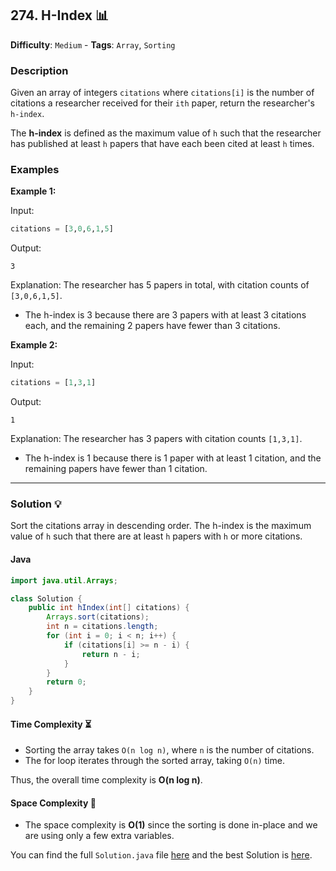 ## 274. H-Index 📊

**Difficulty**: `Medium` - **Tags**: `Array`, `Sorting`

### Description
Given an array of integers `citations` where `citations[i]` is the number of citations a researcher received for their `ith` paper, return the researcher's `h-index`.

The **h-index** is defined as the maximum value of `h` such that the researcher has published at least `h` papers that have each been cited at least `h` times.

### Examples

**Example 1:**

Input:
```python
citations = [3,0,6,1,5]
```

Output:
```
3
```

Explanation:
The researcher has 5 papers in total, with citation counts of `[3,0,6,1,5]`. 
- The h-index is 3 because there are 3 papers with at least 3 citations each, and the remaining 2 papers have fewer than 3 citations.

**Example 2:**

Input:
```python
citations = [1,3,1]
```

Output:
```
1
```

Explanation:
The researcher has 3 papers with citation counts `[1,3,1]`.
- The h-index is 1 because there is 1 paper with at least 1 citation, and the remaining papers have fewer than 1 citation.

---

### Solution 💡

Sort the citations array in descending order. The h-index is the maximum value of `h` such that there are at least `h` papers with `h` or more citations.

#### Java

```java
import java.util.Arrays;

class Solution {
    public int hIndex(int[] citations) {
        Arrays.sort(citations);
        int n = citations.length;
        for (int i = 0; i < n; i++) {
            if (citations[i] >= n - i) {
                return n - i;
            }
        }
        return 0;
    }
}
```

#### Time Complexity ⏳
- Sorting the array takes `O(n log n)`, where `n` is the number of citations.
- The for loop iterates through the sorted array, taking `O(n)` time.

Thus, the overall time complexity is **O(n log n)**.

#### Space Complexity 💾
- The space complexity is **O(1)** since the sorting is done in-place and we are using only a few extra variables.

You can find the full `Solution.java` file [here](Solution2.java) and the best Solution is [here](Solution.java).